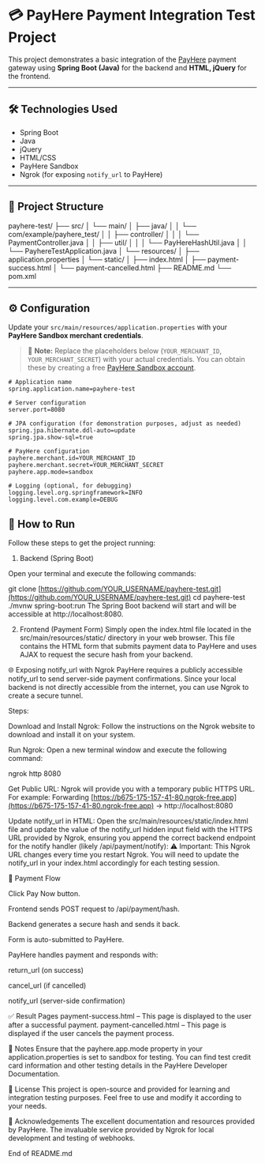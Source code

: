 # 💳 PayHere Payment Integration Test Project

This project demonstrates a basic integration of the [PayHere](https://www.payhere.lk/) payment gateway using **Spring Boot (Java)** for the backend and **HTML, jQuery** for the frontend.

---

## 🛠️ Technologies Used

- Spring Boot
- Java
- jQuery
- HTML/CSS
- PayHere Sandbox
- Ngrok (for exposing `notify_url` to PayHere)

---

## 📂 Project Structure

payhere-test/
├── src/
│   └── main/
│       ├── java/
│       │   └── com/example/payhere_test/
│       │       ├── controller/
│       │       │   └── PaymentController.java
│       │       ├── util/
│       │       │   └── PayHereHashUtil.java
│       │       └── PayhereTestApplication.java
│       └── resources/
│           ├── application.properties
│           └── static/
│               ├── index.html
│               ├── payment-success.html
│               └── payment-cancelled.html
├── README.md
└── pom.xml

---

## ⚙️ Configuration

Update your `src/main/resources/application.properties` with your **PayHere Sandbox merchant credentials**.

> 📝 **Note:** Replace the placeholders below (`YOUR_MERCHANT_ID`, `YOUR_MERCHANT_SECRET`) with your actual credentials. You can obtain these by creating a free [PayHere Sandbox account](https://sandbox.payhere.lk/).

```properties
# Application name
spring.application.name=payhere-test

# Server configuration
server.port=8080

# JPA configuration (for demonstration purposes, adjust as needed)
spring.jpa.hibernate.ddl-auto=update
spring.jpa.show-sql=true

# PayHere configuration
payhere.merchant.id=YOUR_MERCHANT_ID
payhere.merchant.secret=YOUR_MERCHANT_SECRET
payhere.app.mode=sandbox

# Logging (optional, for debugging)
logging.level.org.springframework=INFO
logging.level.com.example=DEBUG

```
## 🚀 How to Run

Follow these steps to get the project running:

1. Backend (Spring Boot)

Open your terminal and execute the following commands:

git clone [https://github.com/YOUR_USERNAME/payhere-test.git](https://github.com/YOUR_USERNAME/payhere-test.git)
cd payhere-test
./mvnw spring-boot:run
The Spring Boot backend will start and will be accessible at http://localhost:8080.

2. Frontend (Payment Form)
Simply open the index.html file located in the src/main/resources/static/ directory in your web browser. This file contains the HTML form that submits payment data to PayHere and uses AJAX to request the secure hash from your backend.

🌐 Exposing notify_url with Ngrok
PayHere requires a publicly accessible notify_url to send server-side payment confirmations. Since your local backend is not directly accessible from the internet, you can use Ngrok to create a secure tunnel.

Steps:

Download and Install Ngrok: Follow the instructions on the Ngrok website to download and install it on your system.

Run Ngrok: Open a new terminal window and execute the following command:

ngrok http 8080

Get Public URL: Ngrok will provide you with a temporary public HTTPS URL. For example:
Forwarding   [https://b675-175-157-41-80.ngrok-free.app](https://b675-175-157-41-80.ngrok-free.app) -> http://localhost:8080

Update notify_url in HTML: Open the src/main/resources/static/index.html file and update the value of the notify_url hidden input field with the HTTPS URL provided by Ngrok, ensuring you append the correct backend endpoint for the notify handler (likely /api/payment/notify):
<input type="hidden" name="notify_url" value="[https://b675-175-157-41-80.ngrok-free.app/api/payment/notify](https://b675-175-157-41-80.ngrok-free.app/api/payment/notify)">
⚠️ Important: This Ngrok URL changes every time you restart Ngrok. You will need to update the notify_url in your index.html accordingly for each testing session.

🔄 Payment Flow

Click Pay Now button.

Frontend sends POST request to /api/payment/hash.

Backend generates a secure hash and sends it back.

Form is auto-submitted to PayHere.

PayHere handles payment and responds with:

return_url (on success)

cancel_url (if cancelled)

notify_url (server-side confirmation)

✅ Result Pages
payment-success.html – This page is displayed to the user after a successful payment.
payment-cancelled.html – This page is displayed if the user cancels the payment process.

📒 Notes
Ensure that the payhere.app.mode property in your application.properties is set to sandbox for testing.
You can find test credit card information and other testing details in the PayHere Developer Documentation.

📜 License
This project is open-source and provided for learning and integration testing purposes. Feel free to use and modify it according to your needs.

🙌 Acknowledgements
The excellent documentation and resources provided by PayHere.
The invaluable service provided by Ngrok for local development and testing of webhooks.

End of README.md
